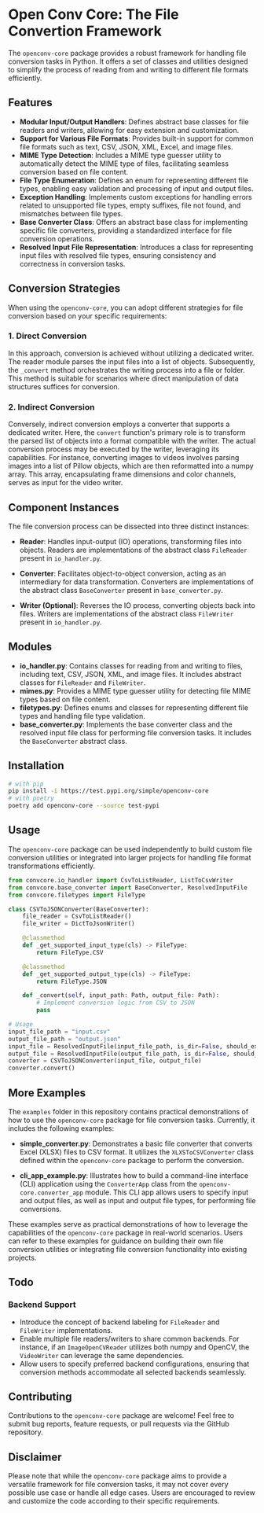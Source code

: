 # Open Conv Core: The File Convertion Framework

The `openconv-core` package provides a robust framework for handling file conversion tasks in Python. It offers a set of classes and utilities designed to simplify the process of reading from and writing to different file formats efficiently.

## Features

- **Modular Input/Output Handlers**: Defines abstract base classes for file readers and writers, allowing for easy extension and customization.
- **Support for Various File Formats**: Provides built-in support for common file formats such as text, CSV, JSON, XML, Excel, and image files.
- **MIME Type Detection**: Includes a MIME type guesser utility to automatically detect the MIME type of files, facilitating seamless conversion based on file content.
- **File Type Enumeration**: Defines an enum for representing different file types, enabling easy validation and processing of input and output files.
- **Exception Handling**: Implements custom exceptions for handling errors related to unsupported file types, empty suffixes, file not found, and mismatches between file types.
- **Base Converter Class**: Offers an abstract base class for implementing specific file converters, providing a standardized interface for file conversion operations.
- **Resolved Input File Representation**: Introduces a class for representing input files with resolved file types, ensuring consistency and correctness in conversion tasks.

## Conversion Strategies

When using the `openconv-core`, you can adopt different strategies for file conversion based on your specific requirements:

### 1. Direct Conversion

In this approach, conversion is achieved without utilizing a dedicated writer. The reader module parses the input files into a list of objects. Subsequently, the `_convert` method orchestrates the writing process into a file or folder. This method is suitable for scenarios where direct manipulation of data structures suffices for conversion.

### 2. Indirect Conversion

Conversely, indirect conversion employs a converter that supports a dedicated writer. Here, the `convert` function's primary role is to transform the parsed list of objects into a format compatible with the writer. The actual conversion process may be executed by the writer, leveraging its capabilities. For instance, converting images to videos involves parsing images into a list of Pillow objects, which are then reformatted into a numpy array. This array, encapsulating frame dimensions and color channels, serves as input for the video writer.

## Component Instances

The file conversion process can be dissected into three distinct instances:

- **Reader**: Handles input-output (IO) operations, transforming files into objects. Readers are implementations of the abstract class `FileReader` present in `io_handler.py`.
  
- **Converter**: Facilitates object-to-object conversion, acting as an intermediary for data transformation. Converters are implementations of the abstract class `BaseConverter` present in `base_converter.py`.

- **Writer (Optional)**: Reverses the IO process, converting objects back into files. Writers are implementations of the abstract class `FileWriter` present in `io_handler.py`.

## Modules

- **io_handler.py**: Contains classes for reading from and writing to files, including text, CSV, JSON, XML, and image files. It includes abstract classes for `FileReader` and `FileWriter`.
- **mimes.py**: Provides a MIME type guesser utility for detecting file MIME types based on file content.
- **filetypes.py**: Defines enums and classes for representing different file types and handling file type validation.
- **base_converter.py**: Implements the base converter class and the resolved input file class for performing file conversion tasks. It includes the `BaseConverter` abstract class.

## Installation

```bash
# with pip
pip install -i https://test.pypi.org/simple/openconv-core
# with poetry
poetry add openconv-core --source test-pypi
```

## Usage

The `openconv-core` package can be used independently to build custom file conversion utilities or integrated into larger projects for handling file format transformations efficiently.

```python
from convcore.io_handler import CsvToListReader, ListToCsvWriter
from convcore.base_converter import BaseConverter, ResolvedInputFile
from convcore.filetypes import FileType

class CSVToJSONConverter(BaseConverter):
    file_reader = CsvToListReader()
    file_writer = DictToJsonWriter()

    @classmethod
    def _get_supported_input_type(cls) -> FileType:
        return FileType.CSV

    @classmethod
    def _get_supported_output_type(cls) -> FileType:
        return FileType.JSON

    def _convert(self, input_path: Path, output_file: Path):
        # Implement conversion logic from CSV to JSON
        pass

# Usage
input_file_path = "input.csv"
output_file_path = "output.json"
input_file = ResolvedInputFile(input_file_path, is_dir=False, should_exist=True)
output_file = ResolvedInputFile(output_file_path, is_dir=False, should_exist=False, add_suffix=True)
converter = CSVToJSONConverter(input_file, output_file)
converter.convert()
```

## More Examples

The `examples` folder in this repository contains practical demonstrations of how to use the `openconv-core` package for file conversion tasks. Currently, it includes the following examples:

- **simple_converter.py**: Demonstrates a basic file converter that converts Excel (XLSX) files to CSV format. It utilizes the `XLXSToCSVConverter` class defined within the `openconv-core` package to perform the conversion.

- **cli_app_example.py**: Illustrates how to build a command-line interface (CLI) application using the `ConverterApp` class from the `openconv-core.converter_app` module. This CLI app allows users to specify input and output files, as well as input and output file types, for performing file conversions.

These examples serve as practical demonstrations of how to leverage the capabilities of the `openconv-core` package in real-world scenarios. Users can refer to these examples for guidance on building their own file conversion utilities or integrating file conversion functionality into existing projects.

## Todo

### Backend Support

- Introduce the concept of backend labeling for `FileReader` and `FileWriter` implementations.
- Enable multiple file readers/writers to share common backends. For instance, if an `ImageOpenCVReader` utilizes both numpy and OpenCV, the `VideoWriter` can leverage the same dependencies.
- Allow users to specify preferred backend configurations, ensuring that conversion methods accommodate all selected backends seamlessly.

## Contributing

Contributions to the `openconv-core` package are welcome! Feel free to submit bug reports, feature requests, or pull requests via the GitHub repository.

## Disclaimer

Please note that while the `openconv-core` package aims to provide a versatile framework for file conversion tasks, it may not cover every possible use case or handle all edge cases. Users are encouraged to review and customize the code according to their specific requirements.
